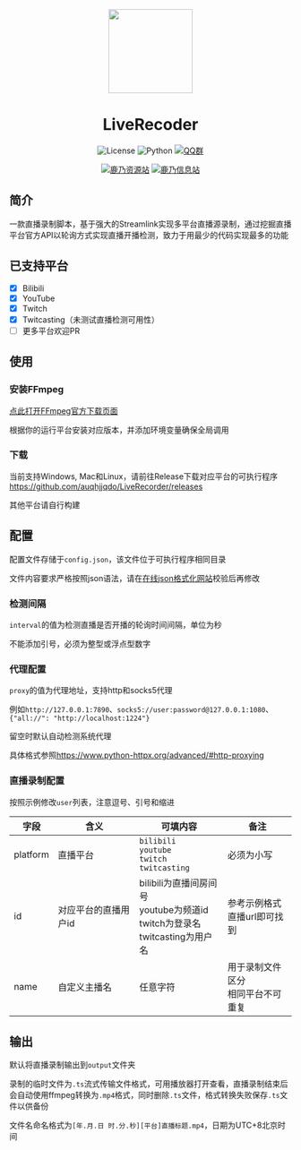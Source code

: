 <div align="center">

<img src="https://ae01.alicdn.com/kf/Hd20566dcf9e04a8baf615d58a1c97da76.png" width="150" height="150">

# LiveRecoder

![License](https://img.shields.io/badge/License-MIT-green)
![Python](https://img.shields.io/badge/Python-3.8+-blue)
[![QQ群](https://img.shields.io/badge/QQ群-花寄云璃社-yellow)](https://jq.qq.com/?_wv=1027&k=71rz8gZy)

[![鹿乃资源站](https://img.shields.io/badge/鹿乃资源站-brown)](https://kanosuki.com)
[![鹿乃信息站](https://img.shields.io/badge/鹿乃信息站-brown)](https://kano.fan)


</div>

## 简介

一款直播录制脚本，基于强大的Streamlink实现多平台直播源录制，通过挖掘直播平台官方API以轮询方式实现直播开播检测，致力于用最少的代码实现最多的功能

## 已支持平台

- [x] Bilibili
- [x] YouTube
- [x] Twitch
- [x] Twitcasting（未测试直播检测可用性）
- [ ] 更多平台欢迎PR

## 使用

### 安装FFmpeg

[点此打开FFmpeg官方下载页面](https://ffmpeg.org/download.html)

根据你的运行平台安装对应版本，并添加环境变量确保全局调用

### 下载

当前支持Windows, Mac和Linux，请前往Release下载对应平台的可执行程序
https://github.com/auqhjjqdo/LiveRecorder/releases

其他平台请自行构建

## 配置

配置文件存储于`config.json`，该文件位于可执行程序相同目录

文件内容要求严格按照json语法，请在[在线json格式化网站](https://www.bejson.com/)校验后再修改

### 检测间隔

`interval`的值为检测直播是否开播的轮询时间间隔，单位为秒

不能添加引号，必须为整型或浮点型数字

### 代理配置

`proxy`的值为代理地址，支持http和socks5代理

例如`http://127.0.0.1:7890`、`socks5://user:password@127.0.0.1:1080`、`{"all://": "http://localhost:1224"}`

留空时默认自动检测系统代理

具体格式参照<https://www.python-httpx.org/advanced/#http-proxying>

### 直播录制配置

按照示例修改`user`列表，注意逗号、引号和缩进

| 字段       | 含义          | 可填内容                                                                | 备注                    |
|----------|-------------|---------------------------------------------------------------------|-----------------------|
| platform | 直播平台        | `bilibili`<br/>`youtube`<br/>`twitch`<br/>`twitcasting`             | 必须为小写                 |
| id       | 对应平台的直播用户id | bilibili为直播间房间号<br/>youtube为频道id<br/>twitch为登录名<br/>twitcasting为用户名 | 参考示例格式<br/>直播url即可找到  |
| name     | 自定义主播名      | 任意字符                                                                | 用于录制文件区分<br/>相同平台不可重复 |

## 输出

默认将直播录制输出到`output`文件夹

录制的临时文件为`.ts`流式传输文件格式，可用播放器打开查看，直播录制结束后会自动使用ffmpeg转换为`.mp4`格式，同时删除`.ts`文件，格式转换失败保存`.ts`文件以供备份

文件名命名格式为`[年.月.日 时.分.秒][平台]直播标题.mp4`，日期为UTC+8北京时间